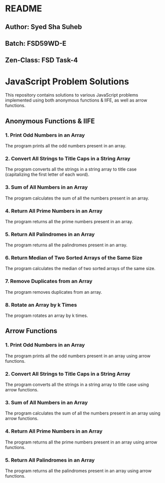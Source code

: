  # README

## Author: Syed Sha Suheb
## Batch: FSD59WD-E
## Zen-Class: FSD Task-4


# JavaScript Problem Solutions

This repository contains solutions to various JavaScript problems implemented using both anonymous functions & IIFE, as well as arrow functions.

## Anonymous Functions & IIFE

### 1. Print Odd Numbers in an Array
The program prints all the odd numbers present in an array.

### 2. Convert All Strings to Title Caps in a String Array
The program converts all the strings in a string array to title case (capitalizing the first letter of each word).

### 3. Sum of All Numbers in an Array
The program calculates the sum of all the numbers present in an array.

### 4. Return All Prime Numbers in an Array
The program returns all the prime numbers present in an array.

### 5. Return All Palindromes in an Array
The program returns all the palindromes present in an array.

### 6. Return Median of Two Sorted Arrays of the Same Size
The program calculates the median of two sorted arrays of the same size.

### 7. Remove Duplicates from an Array
The program removes duplicates from an array.

### 8. Rotate an Array by k Times
The program rotates an array by k times.

## Arrow Functions

### 1. Print Odd Numbers in an Array
The program prints all the odd numbers present in an array using arrow functions.

### 2. Convert All Strings to Title Caps in a String Array
The program converts all the strings in a string array to title case using arrow functions.

### 3. Sum of All Numbers in an Array
The program calculates the sum of all the numbers present in an array using arrow functions.

### 4. Return All Prime Numbers in an Array
The program returns all the prime numbers present in an array using arrow functions.

### 5. Return All Palindromes in an Array
The program returns all the palindromes present in an array using arrow functions.
